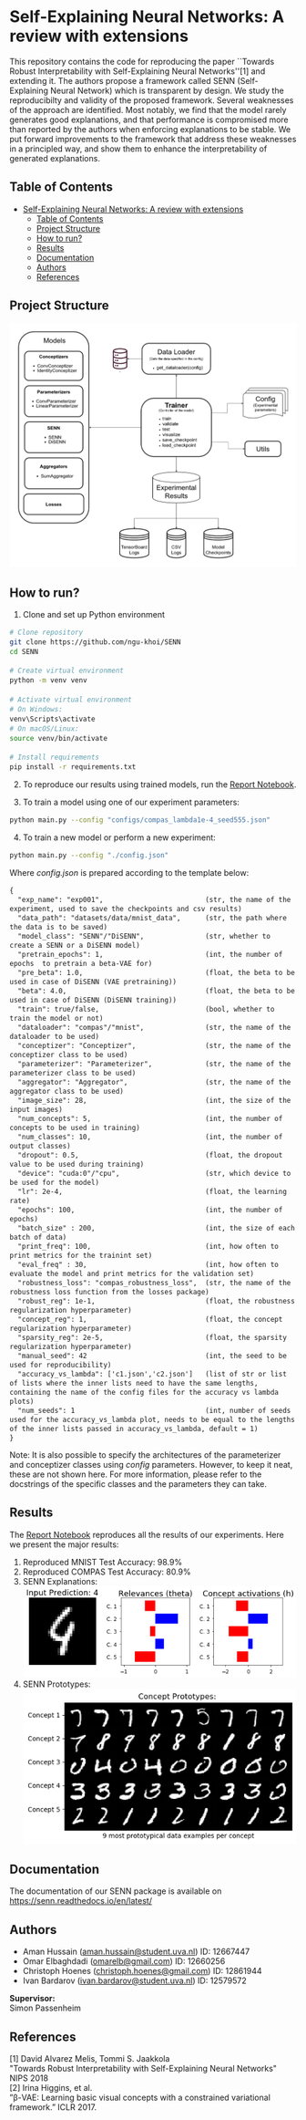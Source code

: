 # Self-Explaining Neural Networks: A review with extensions

This repository contains the code for reproducing the paper ``Towards Robust Interpretability with Self-Explaining Neural Networks''[1] and extending it. The authors propose a framework called SENN (Self-Explaining Neural Network) which is transparent by design. We study the reproducibilty and validity of the proposed framework. Several weaknesses of the approach are identified. Most notably, we find that the model rarely generates good explanations, and that performance is compromised more than reported by the authors when enforcing explanations to be stable.  We put forward improvements to the framework that address these weaknesses in a principled way, and show them to enhance the interpretability of generated explanations.

## Table of Contents
- [Self-Explaining Neural Networks: A review with extensions](#self-explaining-neural-networks-a-review-with-extensions)
  - [Table of Contents](#table-of-contents)
  - [Project Structure](#project-structure)
  - [How to run?](#how-to-run)
  - [Results](#results)
  - [Documentation](#documentation)
  - [Authors](#authors)
  - [References](#references)

## Project Structure
<img src="images/UML-SENN.png" alt="Project Structure" width="720">

## How to run?

1. Clone and set up Python environment
```bash
# Clone repository
git clone https://github.com/ngu-khoi/SENN
cd SENN

# Create virtual environment
python -m venv venv

# Activate virtual environment
# On Windows:
venv\Scripts\activate
# On macOS/Linux:
source venv/bin/activate

# Install requirements
pip install -r requirements.txt

```

2. To reproduce our results using trained models, run the [Report Notebook](report.ipynb).  

3. To train a model using one of our experiment parameters:
```bash
python main.py --config "configs/compas_lambda1e-4_seed555.json"
```

4. To train a new model or perform a new experiment:
```bash
python main.py --config "./config.json"
```

Where *config.json* is prepared according to the template below:

```
{
  "exp_name": "exp001",                         (str, the name of the experiment, used to save the checkpoints and csv results)
  "data_path": "datasets/data/mnist_data",      (str, the path where the data is to be saved)
  "model_class": "SENN"/"DiSENN",               (str, whether to create a SENN or a DiSENN model)
  "pretrain_epochs": 1,                         (int, the number of epochs  to pretrain a beta-VAE for)
  "pre_beta": 1.0,                              (float, the beta to be used in case of DiSENN (VAE pretraining))
  "beta": 4.0,                                  (float, the beta to be used in case of DiSENN (DiSENN training))
  "train": true/false,                          (bool, whether to train the model or not)
  "dataloader": "compas"/"mnist",               (str, the name of the dataloader to be used)
  "conceptizer": "Conceptizer",                 (str, the name of the conceptizer class to be used)
  "parameterizer": "Parameterizer",             (str, the name of the parameterizer class to be used)
  "aggregator": "Aggregator",                   (str, the name of the aggregator class to be used)
  "image_size": 28,                             (int, the size of the input images)
  "num_concepts": 5,                            (int, the number of concepts to be used in training)
  "num_classes": 10,                            (int, the number of output classes)
  "dropout": 0.5,                               (float, the dropout value to be used during training)
  "device": "cuda:0"/"cpu",                     (str, which device to be used for the model)
  "lr": 2e-4,                                   (float, the learning rate)
  "epochs": 100,                                (int, the number of epochs)
  "batch_size" : 200,                           (int, the size of each batch of data)
  "print_freq": 100,                            (int, how often to print metrics for the trainint set)
  "eval_freq" : 30,                             (int, how often to evaluate the model and print metrics for the validation set)
  "robustness_loss": "compas_robustness_loss",  (str, the name of the robustness loss function from the losses package)
  "robust_reg": 1e-1,                           (float, the robustness regularization hyperparameter)
  "concept_reg": 1,                             (float, the concept regularization hyperparameter)
  "sparsity_reg": 2e-5,                         (float, the sparsity regularization hyperparameter)
  "manual_seed": 42                             (int, the seed to be used for reproducibility)
  "accuracy_vs_lambda": ['c1.json','c2.json']   (list of str or list of lists where the inner lists need to have the same lengths, containing the name of the config files for the accuracy vs lambda plots)
  "num_seeds": 1                                (int, number of seeds used for the accuracy_vs_lambda plot, needs to be equal to the lengths of the inner lists passed in accuracy_vs_lambda, default = 1)
}
```
Note: It is also possible to specify the architectures of the parameterizer and conceptizer classes using *config* parameters. However, to keep it neat, these are not shown here. For more information, please refer to the docstrings of the specific classes and the parameters they can take.


## Results
The [Report Notebook](report.ipynb) reproduces all the results of our experiments. Here we present the major results:
1. Reproduced MNIST Test Accuracy: 98.9%
2. Reproduced COMPAS Test Accuracy: 80.9%
3. SENN Explanations: ![](images/senn_concept_activations.png)
4. SENN Prototypes: ![](images/senn_concept_prototypes.png)

## Documentation
The documentation of our SENN package is available on https://senn.readthedocs.io/en/latest/

## Authors
* Aman Hussain (aman.hussain@student.uva.nl) ID: 12667447  
* Omar Elbaghdadi (omarelb@gmail.com) ID: 12660256  
* Christoph Hoenes (christoph.hoenes@gmail.com) ID: 12861944    
* Ivan Bardarov (ivan.bardarov@student.uva.nl)  ID: 12579572  

**Supervisor:**  
Simon Passenheim

## References
[1] David Alvarez Melis, Tommi S. Jaakkola  
"Towards Robust Interpretability with Self-Explaining Neural Networks" NIPS 2018  
[2] Irina Higgins, et al.  
”β-VAE: Learning basic visual concepts with a constrained variational framework.” ICLR 2017. 
